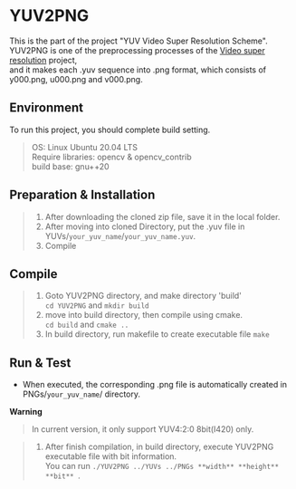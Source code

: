 # YUV2PNG 
This is the part of the project "YUV Video Super Resolution Scheme".   
YUV2PNG is one of the preprocessing processes of the [ Video super resolution](https://github.com/Hyunmin-jasper-Cho/VideoSuperResolution) project,  
and it makes each .yuv sequence into .png format, which consists of y000.png, u000.png and v000.png. 

## Environment 
To run this project, you should complete build setting. 
> OS: Linux Ubuntu 20.04 LTS  
> Require libraries: opencv & opencv_contrib   
> build base: gnu++20  

## Preparation & Installation
> 1. After downloading the cloned zip file, save it in the local folder.
> 2. After moving into cloned Directory, put the .yuv file in YUVs/`your_yuv_name`/`your_yuv_name.yuv`.  
> 3. Compile

## Compile
> 1. Goto YUV2PNG directory, and make directory 'build'  
> `cd YUV2PNG` and `mkdir build`
> 2. move into build directory, then compile using cmake.  
> `cd build` and `cmake ..`
> 3. In build directory, run makefile to create executable file 
> `make`

## Run & Test
- When executed, the corresponding .png file is automatically created in PNGs/`your_yuv_name`/ directory.  

**Warning**
> In current version, it only support YUV4:2:0 8bit(I420) only.  

> 1. After finish compilation, in build directory, execute YUV2PNG executable file with bit information.  
> You can run `./YUV2PNG ../YUVs ../PNGs **width** **height** **bit** `. 
